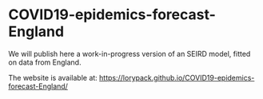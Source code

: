 # COVID19-epidemics-forecast-England


We will publish here a work-in-progress version of an SEIRD model, fitted on data from England. 


The website is available at:  https://lorypack.github.io/COVID19-epidemics-forecast-England/

